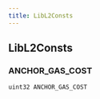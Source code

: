 ```yaml
---
title: LibL2Consts
---
```


## LibL2Consts

### ANCHOR_GAS_COST

```solidity
uint32 ANCHOR_GAS_COST
```
